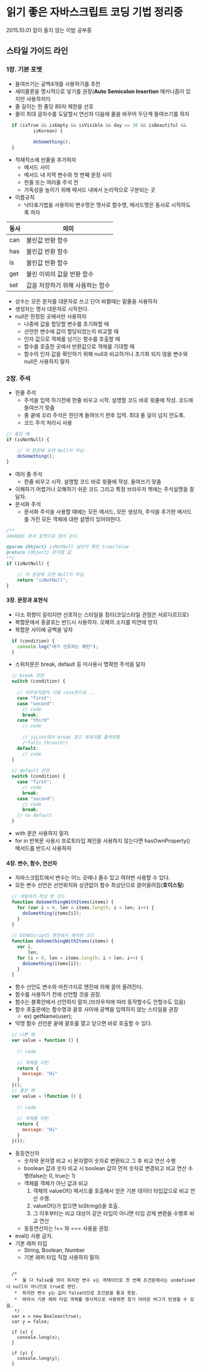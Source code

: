 # 읽기 좋은 자바스크립트 코딩 기법 정리중
2015.10.01 잠이 들지 않는 이밤 공부중

## 스타일 가이드 라인

### 1장. 기본 포멧

+ 들여쓰기는 공백4개를 사용하기를 추천
+ 세미콜론을 명시적으로 넣기를 권장(**Auto Semicolon Insertion** 매커니즘이 있지만 사용하자!!)
+ 줄 길이는 한 줄당 80자 제한을 선호
+ 줄이 최대 글자수를 도달할시 연산자 다음에 줄을 바꾸어 두단계 들여쓰기를 하자
```javascript
  if (isTrue && isEmpty && isVisible && day == 30 && isBeautiful &&
          isKorean) {
          
          doSomething();
  }
  ```
+ 적재적소에 빈줄을 추가하자
  - 메서드 사이
  - 메서드 내 지역 변수와 첫 번째 문장 사이
  - 한줄 또는 여러줄 주석 전
  - 가독성을 높이기 위해 메서드 내에서 논리적으로 구분되는 곳
+ 이름규칙
  - 낙타표기법을 사용하되 변수명은 명사로 함수명, 메서드명은 동사로 시작하도록 하자

동사 | 의미
---- | ----
can | 불린값 반환 함수
has | 불린값 반환 함수
is | 불린값 반환 함수
get | 불린 이외의 값을 반환 함수
set | 값을 저장하기 위해 사용하는 함수

  - 상수는 모든 문자를 대문자로 쓰고 단어 바뀔때는 밑줄을 사용하자
  - 생성자는 명사 대문자로 시작한다.
  - null은 한정된 곳에서만 사용하자
    + 나중에 값을 할당할 변수를 초기화할 때
    + 선언한 변수에 값이 할당되었는지 비교할 때
    + 인자 값으로 객체를 넘기는 함수를 호출할 때
    + 함수를 호출한 곳에서 반환값으로 객체를 기대할 때
    + 함수의 인자 값을 확인하기 위해 null과 비교하거나 초기화 되지 않을 변수와 null은 사용하지 말자


### 2장. 주석

+ 한줄 주석
  - 주석을 입력 하기전에 한줄 비우고 시작. 설명할 코드 바로 윗줄에 작성. 코드에 들여쓰기 맞춤
  - 줄 끝에 꼬리 주석은 한단계 들여쓰기 한후 입력. 최대 줄 길이 넘지 안도록.
  - 코드 주석 처리시 사용

```javascript
// 좋은 예
if (isNotNull) {

    // 이 문장에 오면 Null이 아님
    doSomething();
}
```
+ 여러 줄 주석 
  - 한줄 비우고 시작. 설명할 코드 바로 윗줄에 작성. 들여쓰기 맞춤
+ 이해하기 어렵거나 오해하기 쉬운 코드 그리고 특정 브라우저 핵에는 주석설명을 잘 달자.
+ 문서화 주석
  - 문서화 주석을 사용할 때에는 모든 메서드, 모든 생성자, 주석을 추가한 메서드를 가진 모든 객체에 대한 설명이 있어야한다.
```javascript
/**
JAVADOC 문서 포멧으로 많이 쓴다.

@param {Object} isNotNull 널인지 확인 true/false
@return {Object} 문자열 값 
**/
if (isNotNull) {

    // 이 문장에 오면 Null이 아님
    return "isNotNull";
}
```

#### 3장. 문장과 표현식

+ 다소 취향이 갈리지만 선호하는 스타일을 정리(코딩스타일 관점은 서로다르므로)
+ 복합문에서 중괄호는 반드시 사용하자. 오해의 소지를 미연에 방지
+ 복합문 사이에 공백을 넣자
```javascript
  if (condition) {
    console.log("내가 선호하는 패턴");
  }
```
+ 스위치문은 break, default 등 미사용시 명확한 주석을 달자
```javascript
  // break 관련
  switch (condition) {
  
    // 아무로직없이 다음 case문으로 ..
    case "first":
    case "second":
      // code
      break;
    case "third"
      // code
      
      // jsLint에서 break 경고 메세지를 출력안함
      /*falls throuth*/ 
    default:
      // code
  }
  
  // default 관련
  switch (condition) {
    case "first":
      // code
      break;
    case "second":
      // code
      break;
    // no default
  }
```
+ with 문은 사용하지 말자
+ for in 반복문 사용시 프로토타입 체인을 사용하지 않는다면 hasOwnProperty() 메서드를 반드시 사용하자

#### 4장. 변수, 함수, 연산자

+ 자바스크립트에서 변수는 어느 곳에나 올수 있고 여러번 사용할 수 있다.
+ 모든 변수 선언은 선언위치와 상관없이 함수 최상단으로 끌어올려짐(**호이스팅**)
```javascript
  // 개발자가 작성 한 코드
  function doSomethingWithItems(items) {
    for (var i = 0, len = items.length; i < len; i++) {
      doSomething(items[i]);
    }
  }
  
  // ECMAScript5 엔진에서 해석한 코드
  function doSomethingWithItems(items) {
    var i,
        len;
    for (i = 0, len = items.length; i < len; i++) {
      doSomething(items[i]);
    }
  }  
```

+ 함수 선언도 변수와 마찬가지로 엔진에 의해 끌어 올려진다.
+ 함수를 사용하기 전에 선언할 것을 권장.
+ 함수는 블록안에서 선언하지 말자.(브라우저에 따라 동작할수도 안할수도 있음)
+ 함수 호출문에는 함수명과 괄호 사이에 공백을 입력하지 않는 스타일을 권장
  + ex) getName(user);
+ 익명 함수 선언문 끝에 괄호를 열고 닫으면 바로 호출할 수 있다.
```javascript
  // 나쁜 예
  var value = function () {
    
    // code
    
    // 객체를 리턴
    return {
      message: "Hi"
    }
  }();
  // 좋은 예
  var value = (function () {
    
    // code
    
    // 객체를 리턴
    return {
      message: "Hi"
    }
  }());  
```

+ 동등연산자
  - 숫자와 문자열 비교 시 문자열이 숫자로 변환되고 그 후 비교 연산 수행
  - boolean 값과 숫자 비교 시 boolean 값이 먼저 숫자로 변경되고 비교 연산 수행(false는 0, true는 1)
  - 객체를 객체가 아닌 값과 비교
    1. 객체의 valueOf() 메서드를 호출해서 얻은 기본 데이터 타입값으로 비교 연산 수행.
    2. valueOf()가 없으면 toString()을 호출.
    3. 그 이후부터는 비교 대상이 같은 타입이 아니면 타입 강제 변환을 수행후 비교 연산
  - 동등연산자는 !== 와 === 사용을 권장.
+ eval() 사용 금지.
+ 기본 래퍼 타입
  - String, Boolean, Number
  - 기본 래퍼 타입 직접 사용하지 말자.
```javacript

  /*
   *  둘 다 false를 의미 하지만 변수 x는 객체이므로 첫 번째 조건문에서는 undefined나 null이 아니므로 true로 판단.
   *  하지만 변수 y는 값이 false이므로 조건문을 통과 못함.
   *  따라서 기본 래퍼 타입 객체를 명시적으로 사용하면 찾기 어려운 버그가 탄생할 수 있음.
   */
  var x = new Boolean(true);
  var y = false;
  
  if (x) {
    console.long(x);
  }
  
  if (y) {
    console.long(y);
  }  
```
